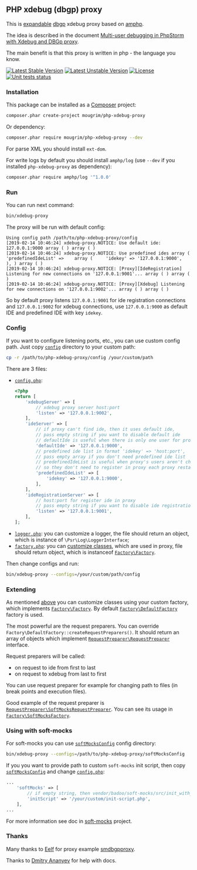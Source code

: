 ## PHP xdebug (dbgp) proxy

This is [expandable](#extending) [dbgp](https://xdebug.org/docs-dbgp.php) xdebug proxy based on [amphp](https://amphp.org/).

The idea is described in the document [Multi-user debugging in PhpStorm with Xdebug and DBGp proxy](https://confluence.jetbrains.com/display/PhpStorm/Multi-user+debugging+in+PhpStorm+with+Xdebug+and+DBGp+proxy#Multi-userdebugginginPhpStormwithXdebugandDBGpproxy-HowdoesXdebugwork%3F).

The main benefit is that this proxy is written in php - the language you know.

[![Latest Stable Version](https://poser.pugx.org/mougrim/php-xdebug-proxy/version)](https://packagist.org/packages/mougrim/php-xdebug-proxy)
[![Latest Unstable Version](https://poser.pugx.org/mougrim/php-xdebug-proxy/v/unstable)](https://packagist.org/packages/mougrim/php-xdebug-proxy)
[![License](https://poser.pugx.org/mougrim/php-xdebug-proxy/license)](https://packagist.org/packages/mougrim/php-xdebug-proxy)
[![Unit tests status](https://github.com/mougrim/php-xdebug-proxy/actions/workflows/unit-tests.yml/badge.svg?branch=master&event=push)](https://github.com/mougrim/php-xdebug-proxy/actions?query=branch%3Amaster)

### Installation

This package can be installed as a [Composer](https://getcomposer.org/) project:

```bash
composer.phar create-project mougrim/php-xdebug-proxy
```

Or dependency:

```bash
composer.phar require mougrim/php-xdebug-proxy --dev
```

For parse XML you should install `ext-dom`.

For write logs by default you should install `amphp/log` (use `--dev` if you installed `php-xdebug-proxy` as dependency):

```bash
composer.phar require amphp/log '^1.0.0'
```


### Run

You can run next command:
```bash
bin/xdebug-proxy
```

The proxy will be run with default config:
```text
Using config path /path/to/php-xdebug-proxy/config
[2019-02-14 10:46:24] xdebug-proxy.NOTICE: Use default ide: 127.0.0.1:9000 array ( ) array ( )
[2019-02-14 10:46:24] xdebug-proxy.NOTICE: Use predefined ides array (   'predefinedIdeList' =>    array (     'idekey' => '127.0.0.1:9000',   ), ) array ( )
[2019-02-14 10:46:24] xdebug-proxy.NOTICE: [Proxy][IdeRegistration] Listening for new connections on '127.0.0.1:9001'... array ( ) array ( )
[2019-02-14 10:46:24] xdebug-proxy.NOTICE: [Proxy][Xdebug] Listening for new connections on '127.0.0.1:9002'... array ( ) array ( )
```

So by default proxy listens `127.0.0.1:9001` for ide registration connections and `127.0.0.1:9002` for xdebug connections, use `127.0.0.1:9000` as default IDE and predefined IDE with key `idekey`.

### Config

If you want to configure listening ports, etc., you can use custom config path. Just copy [`config`](config) directory to your custom path:

```bash
cp -r /path/to/php-xdebug-proxy/config /your/custom/path
```

There are 3 files:

- [`config.php`](config/config.php):
    ```php
    <?php
    return [
        'xdebugServer' => [
            // xdebug proxy server host:port
            'listen' => '127.0.0.1:9002',
        ],
        'ideServer' => [
            // if proxy can't find ide, then it uses default ide,
            // pass empty string if you want to disable default ide
            // defaultIde is useful when there is only one user for proxy
            'defaultIde' => '127.0.0.1:9000',
            // predefined ide list in format 'idekey' => 'host:port',
            // pass empty array if you don't need predefined ide list
            // predefinedIdeList is useful when proxy's users aren't changed often,
            // so they don't need to register in proxy each proxy restart
            'predefinedIdeList' => [
                'idekey' => '127.0.0.1:9000',
            ],
        ],
        'ideRegistrationServer' => [
            // host:port for register ide in proxy
            // pass empty string if you want to disable ide registration
            'listen' => '127.0.0.1:9001',
        ],
    ];
    ```
- [`logger.php`](config/logger.php): you can customize a logger, the file should return an object, which is instance of `\Psr\Log\LoggerInterface`;
- <a name="factory-php"></a>[`factory.php`](config/factory.php): you can [customize classes](#extending), which are used in proxy, file should return object, which is instanceof [`Factory\Factory`](src/Factory/Factory.php).

Then change configs and run:

```bash
bin/xdebug-proxy --configs=/your/custom/path/config
```

### Extending

As mentioned [above](#factory-php) you can customize classes using your custom factory, which implements [`Factory\Factory`](src/Factory/Factory.php). By default [`Factory\DefaultFactory`](src/Factory/DefaultFactory.php) factory is used.

The most powerful are the request preparers. You can override `Factory\DefaultFactory::createRequestPreparers()`. It  should return an array of objects which implement [`RequestPreparer\RequestPreparer`](src/RequestPreparer/RequestPreparer.php) interface.

Request preparers will be called:
- on request to ide from first to last
- on request to xdebug from last to first

You can use request preparer for example for changing path to files (in break points and execution files).

Good example of the request preparer is [`RequestPreparer\SoftMocksRequestPreparer`](src/RequestPreparer/SoftMocksRequestPreparer.php). You can see its usage in [`Factory\SoftMocksFactory`](src/Factory/SoftMocksFactory.php).

### Using with soft-mocks

For soft-mocks you can use [`softMocksConfig`](softMocksConfig) config directory:
```bash
bin/xdebug-proxy --configs=/path/to/php-xdebug-proxy/softMocksConfig
```

If you you want to provide path to custom `soft-mocks` init script, then copy [`softMocksConfig`](softMocksConfig) and change [`config.php`](softMocksConfig/config.php):
```php
...
    'softMocks' => [
        // if empty string, then vendor/badoo/soft-mocks/src/init_with_composer.php is used
        'initScript' => '/your/custom/init-script.php',
    ],
...
```

For more information see doc in [soft-mocks](https://github.com/badoo/soft-mocks/#using-with-xdebug) project.

### Thanks

Many thanks to [Eelf](https://github.com/eelf) for proxy example [smdbgpproxy](https://github.com/eelf/smdbgpproxy).

Thanks to [Dmitry Ananyev](https://github.com/altexdim) for help with docs.
